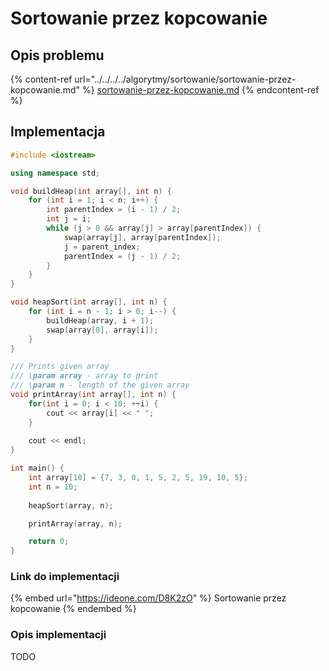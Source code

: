 # Sortowanie przez kopcowanie

## Opis problemu

{% content-ref url="../../../../algorytmy/sortowanie/sortowanie-przez-kopcowanie.md" %}
[sortowanie-przez-kopcowanie.md](../../../../algorytmy/sortowanie/sortowanie-przez-kopcowanie.md)
{% endcontent-ref %}

## Implementacja

```cpp
#include <iostream>

using namespace std;

void buildHeap(int array[], int n) {
    for (int i = 1; i < n; i++) {
        int parentIndex = (i - 1) / 2;
        int j = i;
        while (j > 0 && array[j] > array[parentIndex]) {
            swap(array[j], array[parentIndex]);
            j = parent_index;
            parentIndex = (j - 1) / 2;
        }
    }
}

void heapSort(int array[], int n) {
    for (int i = n - 1; i > 0; i--) {
        buildHeap(array, i + 1);
        swap(array[0], array[i]);
    }
}

/// Prints given array
/// \param array - array to print
/// \param n - length of the given array
void printArray(int array[], int n) {
    for(int i = 0; i < 10; ++i) {
        cout << array[i] << " ";
    }
 
    cout << endl;
}

int main() {
    int array[10] = {7, 3, 0, 1, 5, 2, 5, 19, 10, 5};
    int n = 10;
    
    heapSort(array, n);

    printArray(array, n);

    return 0;
}
```

### Link do implementacji

{% embed url="https://ideone.com/D8K2zO" %}
Sortowanie przez kopcowanie
{% endembed %}

### Opis implementacji

TODO

